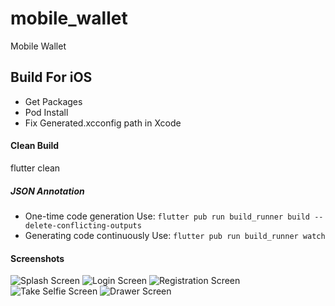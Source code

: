 # mobile_wallet

Mobile Wallet

## Build For iOS

- Get Packages
- Pod Install
- Fix Generated.xcconfig path in Xcode

#### Clean Build

flutter clean

##### JSON Annotation

- One-time code generation
  Use: `flutter pub run build_runner build --delete-conflicting-outputs`
- Generating code continuously
  Use: `flutter pub run build_runner watch`

#### Screenshots

![Splash Screen](resources/splash.png)
![Login Screen](resources/login.png)
![Registration Screen](resources/register.png)
![Take Selfie Screen](resources/selfie.png)
![Drawer Screen](resources/drawer.png)
